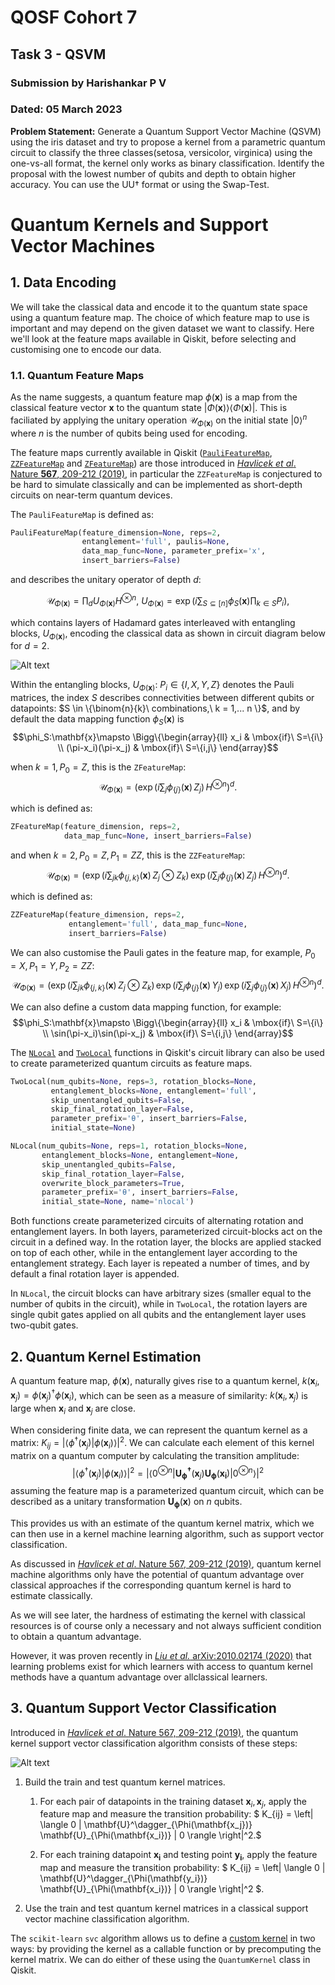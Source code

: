 # **QOSF Cohort 7**
## Task 3 - QSVM
### Submission by Harishankar P V 
### Dated: 05 March 2023

**Problem Statement:** Generate a Quantum Support Vector Machine (QSVM) using the iris dataset and try to
propose a kernel from a parametric quantum circuit to classify the three classes(setosa,
versicolor, virginica) using the one-vs-all format, the kernel only works as binary
classification. Identify the proposal with the lowest number of qubits and depth to obtain
higher accuracy. You can use the UU† format or using the Swap-Test.


# **Quantum Kernels and Support Vector Machines**

## 1. Data Encoding

We will take the classical data and encode it to the quantum state space using a quantum feature map. The choice of which feature map to use is important and may depend on the given dataset we want to classify. Here we'll look at the feature maps available in Qiskit, before selecting and customising one to encode our data.

### 1.1. Quantum Feature Maps

As the name suggests, a quantum feature map $\phi(\mathbf{x})$ is a map from the classical feature vector $\mathbf{x}$ to the quantum state $|\Phi(\mathbf{x})\rangle\langle\Phi(\mathbf{x})|$. This is faciliated by applying the unitary operation $\mathcal{U}_{\Phi(\mathbf{x})}$ on the initial state $|0\rangle^{n}$ where _n_ is the number of qubits being used for encoding.

The feature maps currently available in Qiskit ([`PauliFeatureMap`](https://qiskit.org/documentation/stubs/qiskit.circuit.library.PauliFeatureMap.html), [`ZZFeatureMap`](https://qiskit.org/documentation/stubs/qiskit.circuit.library.ZFeatureMap.html) and [`ZFeatureMap`](https://qiskit.org/documentation/stubs/qiskit.circuit.library.ZZFeatureMap.html)) are those introduced in [_Havlicek et al_.  Nature **567**, 209-212 (2019)](https://www.nature.com/articles/s41586-019-0980-2), in particular the `ZZFeatureMap` is conjectured to be hard to simulate classically and can be implemented as short-depth circuits on near-term quantum devices.

The `PauliFeatureMap` is defined as:

```python
PauliFeatureMap(feature_dimension=None, reps=2, 
                entanglement='full', paulis=None, 
                data_map_func=None, parameter_prefix='x',
                insert_barriers=False)
```

and describes the unitary operator of depth $d$:

$$ \mathcal{U}_{\Phi(\mathbf{x})}=\prod_d U_{\Phi(\mathbf{x})}H^{\otimes n},\ U_{\Phi(\mathbf{x})}=\exp\left(i\sum_{S\subseteq[n]}\phi_S(\mathbf{x})\prod_{k\in S} P_i\right), $$

which contains layers of Hadamard gates interleaved with entangling blocks, $U_{\Phi(\mathbf{x})}$, encoding the classical data as shown in circuit diagram below for $d=2$.

![Alt text](https://learn.qiskit.org/content/quantum-machine-learning/images/kernel/featuremap.svg "a title")

Within the entangling blocks, $U_{\Phi(\mathbf{x})}$: $P_i \in \{ I, X, Y, Z \}$ denotes the Pauli matrices, the index $S$ describes connectivities between different qubits or datapoints: $S \in \{\binom{n}{k}\ combinations,\ k = 1,... n \}$, and by default the data mapping function $\phi_S(\mathbf{x})$ is 
$$\phi_S:\mathbf{x}\mapsto \Bigg\{\begin{array}{ll}
    x_i & \mbox{if}\ S=\{i\} \\
        (\pi-x_i)(\pi-x_j) & \mbox{if}\ S=\{i,j\}
    \end{array}$$
    
when $k = 1, P_0 = Z$, this is the `ZFeatureMap`: 
$$\mathcal{U}_{\Phi(\mathbf{x})} = \left( \exp\left(i\sum_j \phi_{\{j\}}(\mathbf{x}) \, Z_j\right) \, H^{\otimes n} \right)^d.$$

which is defined as:
```python
ZFeatureMap(feature_dimension, reps=2, 
            data_map_func=None, insert_barriers=False)
```

and when $k = 2, P_0 = Z, P_1 = ZZ$, this is the `ZZFeatureMap`: 
$$\mathcal{U}_{\Phi(\mathbf{x})} = \left( \exp\left(i\sum_{jk} \phi_{\{j,k\}}(\mathbf{x}) \, Z_j \otimes Z_k\right) \, \exp\left(i\sum_j \phi_{\{j\}}(\mathbf{x}) \, Z_j\right) \, H^{\otimes n} \right)^d.$$ 

which is defined as:
```python
ZZFeatureMap(feature_dimension, reps=2, 
             entanglement='full', data_map_func=None, 
             insert_barriers=False)
```

We can also customise the Pauli gates in the feature map, for example, $P_0 = X, P_1 = Y, P_2 = ZZ$:
$$\mathcal{U}_{\Phi(\mathbf{x})} = \left( \exp\left(i\sum_{jk} \phi_{\{j,k\}}(\mathbf{x}) \, Z_j \otimes Z_k\right) \, \exp\left(i\sum_{j} \phi_{\{j\}}(\mathbf{x}) \, Y_j\right) \, \exp\left(i\sum_j \phi_{\{j\}}(\mathbf{x}) \, X_j\right) \, H^{\otimes n} \right)^d.$$ 


We can also define a custom data mapping function, for example: 
$$\phi_S:\mathbf{x}\mapsto \Bigg\{\begin{array}{ll}
    x_i & \mbox{if}\ S=\{i\} \\
        \sin(\pi-x_i)\sin(\pi-x_j) & \mbox{if}\ S=\{i,j\}
    \end{array}$$
    
    
The [`NLocal`](https://qiskit.org/documentation/stubs/qiskit.circuit.library.NLocal.html) and [`TwoLocal`](https://qiskit.org/documentation/stubs/qiskit.circuit.library.TwoLocal.html) functions in Qiskit's circuit library can also be used to create parameterized quantum circuits as feature maps. 

```python
TwoLocal(num_qubits=None, reps=3, rotation_blocks=None, 
         entanglement_blocks=None, entanglement='full',  
         skip_unentangled_qubits=False, 
         skip_final_rotation_layer=False, 
         parameter_prefix='θ', insert_barriers=False, 
         initial_state=None)
```

```python
NLocal(num_qubits=None, reps=1, rotation_blocks=None, 
       entanglement_blocks=None, entanglement=None,   
       skip_unentangled_qubits=False, 
       skip_final_rotation_layer=False, 
       overwrite_block_parameters=True, 
       parameter_prefix='θ', insert_barriers=False, 
       initial_state=None, name='nlocal')
```

Both functions create parameterized circuits of alternating rotation and entanglement layers. In both layers, parameterized circuit-blocks act on the circuit in a defined way. In the rotation layer, the blocks are applied stacked on top of each other, while in the entanglement layer according to the entanglement strategy. Each layer is repeated a number of times, and by default a final rotation layer is appended.

In `NLocal`, the circuit blocks can have arbitrary sizes (smaller equal to the number of qubits in the circuit), while in `TwoLocal`, the rotation layers are single qubit gates applied on all qubits and the entanglement layer uses two-qubit gates.


## 2. Quantum Kernel Estimation

A quantum feature map, $\phi(\mathbf{x})$, naturally gives rise to a quantum kernel, $k(\mathbf{x}_i,\mathbf{x}_j)= \phi(\mathbf{x}_j)^\dagger\phi(\mathbf{x}_i)$, which can be seen as a measure of similarity: $k(\mathbf{x}_i,\mathbf{x}_j)$ is large when $\mathbf{x}_i$ and $\mathbf{x}_j$ are close. 

When considering finite data, we can represent the quantum kernel as a matrix: 
$K_{ij} = \left| \langle \phi^\dagger(\mathbf{x}_j)| \phi(\mathbf{x}_i) \rangle \right|^{2}$. We can calculate each element of this kernel matrix on a quantum computer by calculating the transition amplitude:
$$
\left| \langle \phi^\dagger(\mathbf{x}_j)| \phi(\mathbf{x}_i) \rangle \right|^{2} = 
\left| \langle 0^{\otimes n} | \mathbf{U_\phi^\dagger}(\mathbf{x}_j) \mathbf{U_\phi}(\mathbf{x_i}) | 0^{\otimes n} \rangle \right|^{2}
$$
assuming the feature map is a parameterized quantum circuit, which can be described as a unitary transformation $\mathbf{U_\phi}(\mathbf{x})$ on $n$ qubits. 

This provides us with an estimate of the quantum kernel matrix, which we can then use in a kernel machine learning algorithm, such as support vector classification.

As discussed in [*Havlicek et al*.  Nature 567, 209-212 (2019)](https://www.nature.com/articles/s41586-019-0980-2), quantum kernel machine algorithms only have the potential of quantum advantage over classical approaches if the corresponding quantum kernel is hard to estimate classically. 

As we will see later, the hardness of estimating the kernel with classical resources is of course only a necessary and not always sufficient condition to obtain a quantum advantage. 

However, it was proven recently in [*Liu et al.* arXiv:2010.02174 (2020)](https://arxiv.org/abs/2010.02174) that learning problems exist for which learners with access to quantum kernel methods have a quantum advantage over allclassical learners.


## 3. Quantum Support Vector Classification


Introduced in [*Havlicek et al*.  Nature 567, 209-212 (2019)](https://www.nature.com/articles/s41586-019-0980-2), the quantum kernel support vector classification algorithm consists of these steps:

![Alt text](https://learn.qiskit.org/content/quantum-machine-learning/images/kernel/qsvc.svg "a title")

1. Build the train and test quantum kernel matrices.

    1. For each pair of datapoints in the training dataset $\mathbf{x}_{i},\mathbf{x}_j$, apply the feature map and measure the transition probability: $ K_{ij} = \left| \langle 0 | \mathbf{U}^\dagger_{\Phi(\mathbf{x_j})} \mathbf{U}_{\Phi(\mathbf{x_i})} | 0 \rangle \right|^2.$
    
    2. For each training datapoint $\mathbf{x_i}$ and testing point $\mathbf{y_i}$, apply the feature map and measure the transition probability: $ K_{ij} = \left| \langle 0 | \mathbf{U}^\dagger_{\Phi(\mathbf{y_i})} \mathbf{U}_{\Phi(\mathbf{x_i})} | 0 \rangle \right|^2 $.
    
2. Use the train and test quantum kernel matrices in a classical support vector machine classification algorithm.


The `scikit-learn` `svc` algorithm allows us to define a [custom kernel](https://scikit-learn.org/stable/modules/svm.html#custom-kernels) in two ways: by providing the kernel as a callable function or by precomputing the kernel matrix. We can do either of these using the `QuantumKernel` class in Qiskit.
